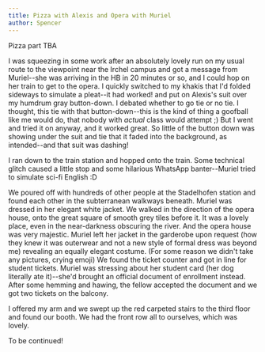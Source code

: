 ```yaml
---
title: Pizza with Alexis and Opera with Muriel
author: Spencer
---
```


Pizza part TBA

I was squeezing in some work after an absolutely lovely run on my usual route to the viewpoint near the Irchel campus and got a message from Muriel--she was arriving in the HB in 20 minutes or so, and I could hop on her train to get to the opera. I quickly switched to my khakis that I'd folded sideways to simulate a pleat--it had worked! and put on Alexis's suit over my humdrum gray button-down. I debated whether to go tie or no tie. I thought, this tie with that button-down--this is the kind of thing a goofball like me would do, that nobody with *actual* class would attempt ;) But I went and tried it on anyway, and it worked great. So little of the button down was showing under the suit and tie that it faded into the background, as intended--and that suit was dashing!

I ran down to the train station and hopped onto the train. Some technical glitch caused a little stop and some hilarious WhatsApp banter--Muriel tried to simulate sci-fi English :D

We poured off with hundreds of other people at the Stadelhofen station and found each other in the subterranean walkways beneath. Muriel was dressed in her elegant white jacket. We walked in the direction of the opera house, onto the great square of smooth grey tiles before it. It was a lovely place, even in the near-darkness obscuring the river. And the opera house was very majestic. Muriel left her jacket in the garderobe upon request (how they knew it was outerwear and not a new style of formal dress was beyond me) revealing an equally elegant costume. (For some reason we didn't take any pictures, crying emoji) We found the ticket counter and got in line for student tickets. Muriel was stressing about her student card (her dog literally ate it)--she'd brought an official document of enrollment instead. After some hemming and hawing, the fellow accepted the document and we got two tickets on the balcony.

I offered my arm and we swept up the red carpeted stairs to the third floor and found our booth. We had the front row all to ourselves, which was lovely.

To be continued!



